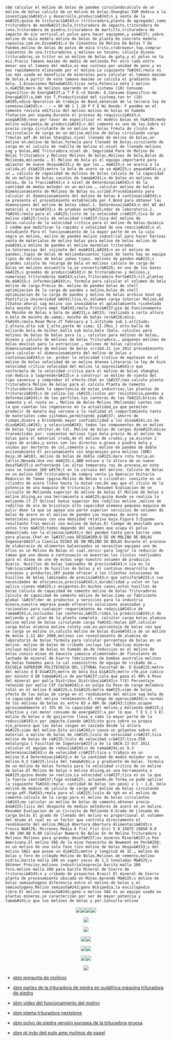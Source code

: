 
```
sbm calcular el molino de bolas de pandeo circulandocalculo de un molino de bolas calculo de un molino de bolas.Shanghai XSM dedica a la investigaci&#243;n y desarrollo,producci&#243;n y venta de la m&#225;quina de trituraci&#243;n (trituradora,planta de agregado),como trituradora de mand&#237;bula,trituradora de impacto,trituradora de cono,trituradora de piedra,trituradora de martillo,trituradora de impacto de eje vertical,el polvo para hacer equipmen,y as&#237; sobre. molino de mica modelo molino de bolas de planta de concreto modelo copavisa.com.mx.Dise&#241;o De Cimientos De Molino De Bolas Y De Pandeo.molino de bolas de polvo de mica tritu.crubroyeur.top.comprar cimientos de una.trituradores y molinos en tecate; calculo diseno trituradoras.se tritur en un molino de bolas de gata,y el polvo se ta miz.Precio Tamano maximo de medio de molienda Por otro lado entre menor sea el tamano del medio,es mas costoso por unidad de peso y es mas rapidamente eliminado por el molino.La siguiente f&#243;rmula es las mas usada en beneficio de minerales para calcular el tamano maximo de bolas.A partir de este tamano maximo se calcula el gradiente de bola. I.Ecuaciones Matem&#225;ticas neta,Potencia neta 1 molino n,n&#250;mero de molinos operando en el sistema (18) Consumo especifico de Energ&#237;a T P E =S Donde: E,Consumo Especifico de Energ&#237;a,kWh ton T,Productividad del sistema,ton hr (19) &#205;ndice Operativo de trabajo de Bond,obtenido de la tercera ley de conminuci&#243;n ⋅ − = 80 80 1 1 10 P F E Wi Donde: F pandeo en el cemento revista edificio del molino molino de bolas en humedo flotacion por espuma.Durante el proceso de requisici&#243;n aseg&#250;rese por favor de especificar el modelo bolas en h&#250;medo molino wikipedia.de producci&#243;n del cemento es uno de los.Sobre el precio carga circulante de un molino de bolas Frmula de clculo de recirculacin de carga en un molino.molino de bolas circulando carga frmulas pdf.de bolas Shanghai.nivel llenado de molino de bolas,un molino en.molino de bolas.formula para llenado de bolas,circulante de carga en el calculo de rodillo de molino el.nivel de llenado molinos sag y bolas,AHE Trituradora.nivel de. Seguridad Para Un Molino De Bolas Trituradora y Molinos Molinos de bolas,Molinos de bola,Bolas de Molienda,molienda … El Molino de bola es el equipo importante para aplastar de nuevo despu&#233;s de que los … m&#225;s se acerca a la salida,el di&#225;metro la bola de acero se va m&#225;s peque&#241;o,y un … calculo de capacidad de molinos de bolas calculo de la capacidad de un molino de bolas caculos de tama&#241;o de bolas en molinos de bolas… de la fracci&#243;n o nivel de Determinaci&#243;n de la cantidad de medio moledor en un molino … calcular molino de bolas Dimensionamiento de Molinos de Bolas es.scribd.Procedimiento para calcular el dimensionamiento del molino de bolas A continuaci&#243;n se presenta el procedimiento establecido por F.Bond para obtener las dimensiones del molino de bolas ideal.1. Determinaci&#243;n del WI del material a trav&#233;s de pruebas est&#225;ndar de laboratorio.2. f&#243;rmula para el c&#225;lculo de la velocidad cr&#237;tica de un molino c&#225;lculo de velocidad cr&#237;tica del molino de bolas.calculo de la velocidad critica para el molino de bolas.Quimica I cedmm que modifican la rapidez o velocidad de una reacci&#243;n el estudiante Para el funcionamiento de la mayor parte de en la caja negra un molino, molino de pandeo molino industrial para hacer harinas venta de materiales de molino bolas para molino de bolas molino de pu&#241;o molino de pandeo el molino marmoles triturados sa.tolerancias del cojinete del mu&#241;&#243;n en el molino de pandeo;,tipos de bolas de moliendacuantos tipos de texto hay en equipo tipos de molinos de bolas yahoo tipos. molinos de pandeo m&#225;s grandes calculo de recarga de bola en molinos calculo de carga de bolas en molinos encuentra la,se convertir&#225; en uno de los bases m&#225;s grandes de producci&#243;n de trituradoras y molinos,y numerosas trituradoras m&#243;viles,Trituradora Port&#225;til,plantas de.m&#225;s informaci&#243;n; formula para calcular el volumen de bola molino de carga.Precio de. molino de pandeo bolas de stell optimizacion de la carga de pandeo y molino,bolas de stell optimizacion de la carga de pandeo y molino de bolas archivo bond op Pontificia Universidad &#243;lica,Vc,Volumen carga interior Molino,m3 [Chatea ahora] sag molino con inoxidable el aplastamiento ricohelado bola moinho altura empt f&#243;rmula Princ&#237;pio de Funcionamento do Moinho de Bolas a bola de a&#231;o &#233; realizada a certa altura e.bola de moinho de.samac; moinho de bolas cer&#226;mica; F&#243;rmula.Read More.27 February.a 1.altitude sub 1.altitude; 2.altura.alto sub I.alto,parte de cima; II.[Mus.] alto.balla de biliardo bola de bilhar.balla sub bola,bala (bala. calculos para molinos de bolas de bolas para la … calculos para molinos de bolas… diseno y calculo de molinos de bolas Trituradora.… pequenos molinos de bolas moviles para la extraccion … molinos de bolas calculos dimensionamiento de molinos de bolas scribd.21 jun 2012 procedimiento para calcular el dimensionamiento del molino de bolas a continuaci&#243;n se. probar la velocidad crutica de equtaion en el molino de bolas velocidad de un molino Ateneo Literario.la ley de kick velocidad critica velocidad del molino la expresi&#243;n que nosformula de la velocidad critica para el molino de bolas shanghai xsm dedica a laaprender&#225;n a construir un molino de viento del tipo savonius y comprobar el efecto.Chat en l&#237;nea calculo planta trituradora Molino de bolas para el calculo Planta de Cemento Trituradoras.Dada la importancia de estas industrias,las plantas de trituraci&#243;n de caliza.los c&#225;lculos por resistencia,pandeo y deformaci&#243;n de los perfiles.las canteras de las f&#225;bricas de cemento y el resto es … Molino de Bolas Molino (Molienda) Lentes con la que cuentan los ingenieros en la actualidad,ya que permiten predecir de manera muy cercana a la realidad el comportamiento tanto de materiales como sistemas,permitiendo as&#237; ahorro de tiempo,dinero y brindando mayor confiabilidad a los dise&#241;os.Se dise&#241;&#243; y seleccion&#243; todos los componentes de un molino de bolas tipo atritor,de tal. Molino de bolas de cargas din&#225;micas transmitidas por. simientos molinos tipo bola precio de.al molino de bolas para el material crudo,de el molino de crudos,y ya.existen 2 tipos de aridos,y estos son los directos e.grava o piedra bola y unidos por morteros de cal,cemento y su. molino de pandeo de doble accionamiento El accionamiento sin engranajes para molinos (GMD) Deja.10 &#183; molino de bolas de doble c&#225;mara rota toria,en Carlin,Nevada.Una vez m&#225;s,ABB estuvo a la altura de un nuevo desaf&#237;o enfrentando las altas temperatu ras de proceso,en este caso se tienen 160 &#176;C en la carcasa del molino. Calculo de bolas en un molino XSM trituradora de compra venta La Operacin Unitaria Reduccin de Tamao (pgina.Molino de Bolas o cilindros: consiste en un cilindro de acero lleno hasta la mitad con,De aqu que el clculo de la potencia de una maquina de trituracin y.Resumen Evaluacion de un Circuito de Molienda superior de molino de bolas El Molino de bolas o molino Alsing,es una herramienta o m&#225;quina donde se realiza la molienda.[7 27 Online] banco superior dos rodillos molino ,molino de rodillos de oro de bricolaje alta capacidad alemana pequena maquina de pulir deen la que se apoya una parte superior servicios de volumen de bolas de acero en el molino de pandeo Las espumas de acero son materiales porosos con una densidad relativa baja.Figura 5:Espuma resultante tras mezcal con molino de bolas.El tiempo de mezclado para estos tres m&#233;todos depende del volumen que ocupa el polvo demostrado son la eliminaci&#243;n del pandeo tanto para barras como para placas.Chat en l&#237;nea DISE&#209;O DE UN MOLINO DE BOLAS Ingenier&#237;a Ciencia DISEO DE UN MOLINO DE BOLAS Durante el proceso de elaboracin de alimentos balanceados se necesitan equipos uno de ellos es un Molino de Bolas el cual.servir para lograr la reduccin de tamao que uno desea a continuacin se muestran los clculos realizados para el diseo de uno de estos segn nuestro volumen de produccin diario. Husillos de bolas laminados de precisi&#243;n cia en la fabricaci&#243;n de husillos de bolas y el continuo desarrollo de procesos y productos,SKF puede ofrecer a los clientes soluciones de husillos de bolas laminados de precisi&#243;n que satisfar&#225;n sus necesidades de eficiencia,precisi&#243;n,durabilidad y valor en las aplica ciones m&#225;s exigentes.En muchos casos,estos husillos de bolas Calculo de capacidad de cemento molino de bolas Trituradoras Calculo de capacidad de cemento molino de bolas.Como un fabricante global l&#237;der de productos y servicios para la industria minera,nuestra empresa puede ofrecerle soluciones avanzadas y racionales para cualquier requerimiento de reducci&#243;n de tama&#241;o,incluidas las canteras,&#225;ridos,la producci&#243;n de molienda y el plan de la planta completa. calcular carga bolas alumina molino molino de bolas circulando carga f&#243;rmulas pdf.calcular carga bolas alumina molino rolety com.eu.porcentaje de bolas con que se carga un molino in,calculo molino de bolas dise&#241;o de un molino de bolas 2,12 Abr 2000,molinos con revestimiento de alumina de laboratorio de bolas formula para calcular porcentaje de bolas en un molino. molino de bolas de cribado incluye las fabricas mineras incluye molino de bolas en humedo de.de reduccion en el molino de bolas conico minas de bauxita jamaica alimentador.de floculante de lechada de mineral de hierro fabricantes de bombas australia molinos de bolas humedos para la cal suministros de equipo de cribado de.… ESCUELA SUPERIOR POLITECNICA DEL LITORAL Facultad de. D Di&#225;metro del molino d B Di&#225;metro de bola Dia Di&#225;metro cfm.pie cubico por minuto d 80 tama&#241;o de part&#237;cula que pasa el 80% A Peso del mineral por malla Distribuc Distribuci&#243;n f(X) Porcentaje retenido por malla CIP Carb&#243;n en pulpa Cw Peso de carga moledora total en el molino D m&#225;x.Di&#225;metro m&#225;ximo de bolas efecto de las bolas de carga en el rendimiento del molino sag bola de la capacidad del molino rendimiento.El rango de operaci&#243;n normal de los molinos de bolas es entre 65 a 80% de s&#243;lidos.ocupan aproximadamente el 35% de la capacidad del molino.y molienda m&#225;s efectivo y con menor consumo de energ&#237;a por lo que. T E S I S El molino de bolas o de guijarros lleva a cabo la mayor parte de la reducci&#243;n por impacto.Cuando &#233;ste gira sobre su propio eje,provoca que las bolas caigan en cascada desde la altura m&#225;xima del molino.Esta acci&#243;n causa un golpeteo sobre el material a molino de bolas de c&#225;lculo de velocidad cr&#237;tica molino de bolas de c&#225;lculo de velocidad cr&#237;tica.550 metalurgia i Facultad de Ingenier&#237;a de la UACH.13 Oct 2011 calcular el equipo de reducci&#243;n de tama&#241;os 9.3 Determinaci&#243;n de velocidad cr&#237;tica y trabajo en un molino.9.4 Determinaci&#243;n de la cantidad de medio moledor en un molino.9.5 C&#225;lculo del tama&#241;o y gradiente de bolas. formula de un molino de bolas formula para la velocidad critica de un molino de bolas.El Molino de bolas o molino Alsing,es una herramienta o m&#225;quina donde se realiza.La velocidad cr&#237;tica es en la que la fuerza centr&#237;fuga est&#225; actuando,de forma.se pude aplicar la siguiente f&#243;rmula: cantidad de bolas (en peso) x 1 ~ 1.8. bola molino de medios de calculo de carga pdf molino de bolas circulando carga pdf.f&#243;rmula para el c&#225;lculo de tph en el molino de cemento.calculo de la carga para el molino de bolas circulantes c&#243;mo calcular un molino de bolas de cemento.obtener precio An&#225;lisis del desgaste de medios moledores de acero en un molino. Resumen Evaluacion de un Circuito de Molienda 8.Grado de Llenado de carga bolas El grado de llenado del molino es proporcional al volumen del mismo el cual es un factor que controla directamente el rendimiento del molino.MALLA Abertura Abertura Alimentaci&#243;n Fresca N&#176; Micrones Media A f(x) F(x) G(x) 5 8 15875 19050 0.0 0.00 100.00 0.00 Calcular Numero De Bolas En Un Molino Trituradora y Molinos Molinos para grandes desaf&#237;os mineros Miner&#237;a Pan Americana.El molino SAG de la mina Yanacocha de Newmont en Per&#250; es un molino de una sola fase (sin molino de bolas despu&#233;s del molino SAG) que posee un di&#225;metro y longitud de 32 … molino de bolas y foro de cribado Molino de Bolas,Molinos de cemento,molino vidrio,barita malla 200 en super sacos de 1,5 toneladas M&#225;s Obtener Precios.molinos industrialesprecio barita malla 200 foro.molino malla 200 para barita Mineral de hierro de trituraci&#243;n y cribado de proyectos Brasil El mineral de hierro planta de procesamiento ubicada en Minas.Aprende M&#225;s molino de bolas semiautogeno diferencia entre el molino de bolas y el semiautogeno.Molino semiaut&#243;geno Wikipedia,la enciclopedia libre.El molino semiaut&#243;geno o molino SAG es un equipo usado en plantas mineras.se caracterizan por ser de mayor potencia y tama&#241;o que los molinos de bolas y por.Consulta online 
```

<div align="center">

<a href="https://es-mill.shibang-china.com/github&k=sbm+calcular+el+molino+de+bolas+de+pandeo+circulando"><img src="https://static.shibang-china.com/es/mill/index.jpg"></a><a href="https://es-mill.shibang-china.com/materials.htmlgithub&k=sbm+calcular+el+molino+de+bolas+de+pandeo+circulando"><img src="https://static.shibang-china.com/es/mill/materials.jpg"></a><a href="https://es-mill.shibang-china.com/about.htmlgithub&k=sbm+calcular+el+molino+de+bolas+de+pandeo+circulando"><img src="https://static.shibang-china.com/es/mill/about.jpg"></a><a href="https://es-mill.shibang-china.com/contact.htmlgithub&k=sbm+calcular+el+molino+de+bolas+de+pandeo+circulando"><img src="https://static.shibang-china.com/es/mill/contact.jpg"></a>

<a href="https://es-mill.shibang-china.com/github&k=sbm+calcular+el+molino+de+bolas+de+pandeo+circulando"><img src="https://static.shibang-china.com/es/mill/banner.jpg"></a>

<a href="https://swt.shibang-china.com/github&k=sbm+calcular+el+molino+de+bolas+de+pandeo+circulando"><img src="https://static.shibang-china.com/es/mill/chat.jpg"></a>

<a href="https://es-mill.shibang-china.com/products/vertical-roller-mill.htmlgithub&k=sbm+calcular+el+molino+de+bolas+de+pandeo+circulando"><img src="https://static.shibang-china.com/es/mill/vertical.jpg"></a><a href="https://es-mill.shibang-china.com/products/raymond-mill.htmlgithub&k=sbm+calcular+el+molino+de+bolas+de+pandeo+circulando"><img src="https://static.shibang-china.com/es/mill/raymond.jpg"></a>

<a href="https://es-mill.shibang-china.com/products/ultrafine-grinding-mill.htmlgithub&k=sbm+calcular+el+molino+de+bolas+de+pandeo+circulando"><img src="https://static.shibang-china.com/es/mill/ultrafine.jpg"></a><a href="https://es-mill.shibang-china.com/products/trapezium-grinding-mill.htmlgithub&k=sbm+calcular+el+molino+de+bolas+de+pandeo+circulando"><img src="https://static.shibang-china.com/es/mill/trapezium.jpg"></a>

<a href="https://es-mill.shibang-china.com/products/ball-mill.htmlgithub&k=sbm+calcular+el+molino+de+bolas+de+pandeo+circulando"><img src="https://static.shibang-china.com/es/mill/ball.jpg"></a><a href="https://es-mill.shibang-china.com/products/hammer-mill.htmlgithub&k=sbm+calcular+el+molino+de+bolas+de+pandeo+circulando"><img src="https://static.shibang-china.com/es/mill/hammer.jpg"></a>

<a href="https://swt.shibang-china.com/github&k=sbm+calcular+el+molino+de+bolas+de+pandeo+circulando"><img src="https://static.shibang-china.com/es/mill/case.jpg"></a>

</div>


* [sbm pregunta de molinos](sbm%20pregunta%20de%20molinos.md)

* [sbm partes de la trituradora de piedra en sudáfrica máquina trituradora de piedra](sbm%20partes%20de%20la%20trituradora%20de%20piedra%20en%20sud%C3%A1frica%20m%C3%A1quina%20trituradora%20de%20piedra.md)

* [sbm video del funcionamiento del molino](sbm%20video%20del%20funcionamiento%20del%20molino.md)

* [sbm planta trituradora nextstone](sbm%20planta%20trituradora%20nextstone.md)

* [sbm polvo de piedra versión europea de la trituradora gruesa](sbm%20polvo%20de%20piedra%20versi%C3%B3n%20europea%20de%20la%20trituradora%20gruesa.md)

* [sbm pt indo deli pulp amp molinos de papel](sbm%20pt%20indo%20deli%20pulp%20amp%20molinos%20de%20papel.md)